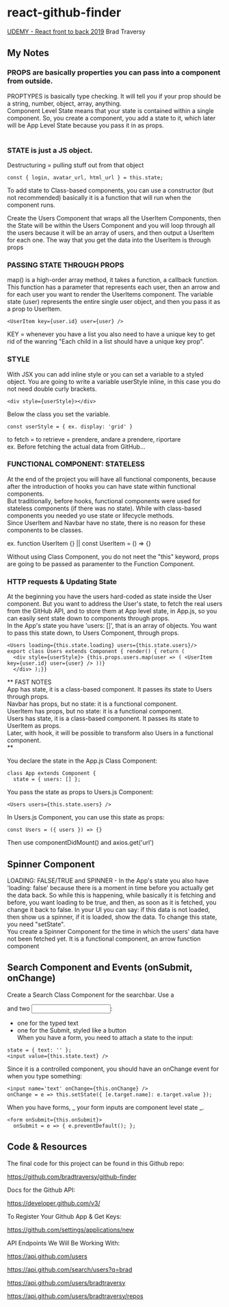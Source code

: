 # react-github-finder

[UDEMY - React front to back 2019](https://www.udemy.com/modern-react-front-to-back/learn/lecture/14969756#bookmarks)
Brad Traversy

## My Notes

### PROPS are basically properties you can pass into a component from outside.

PROPTYPES is basically type checking. It will tell you if your prop should be a string, number, object, array, anything.<br>
Component Level State means that your state is contained within a single component. So, you create a component, you add a state to it, which later will be App Level State because you pass it in as props. <br><br>

### STATE is just a JS object.

Destructuring = pulling stuff out from that object

```
const { login, avatar_url, html_url } = this.state;
```

To add state to Class-based components, you can use a constructor (but not recommended) basically it is a function that will run when the component runs.

Create the Users Component that wraps all the UserItem Components, then the State will be within the Users Component and you will loop through all the users because it will be an array of users, and then output a UserItem for each one.
The way that you get the data into the UserItem is through props

### PASSING STATE THROUGH PROPS

map() is a high-order array method, it takes a function, a callback function. This function has a parameter that represents each user, then an arrow and for each user you want to render the UserItems component. The variable state (user) represents the entire single user object, and then you pass it as a prop to UserItem.

```
<UserItem key={user.id} user={user} />
```

KEY = whenever you have a list you also need to have a unique key to get rid of the wanring "Each child in a list should have a unique key prop".<br>

### STYLE

With JSX you can add inline style or you can set a variable to a styled object. You are going to write a variable userStyle inline, in this case you do not need double curly brackets.<br>

```
<div style={userStyle}></div>
```

Below the class you set the variable.

```
const userStyle = { ex. display: 'grid' }
```

to fetch = to retrieve = prendere, andare a prendere, riportare<br>
ex. Before fetching the actual data from GitHub...

### FUNCTIONAL COMPONENT: STATELESS

At the end of the project you will have all functional components, because after the introduction of hooks you can have state within functional components.<br>
But traditionally, before hooks, functional components were used for stateless components (if there was no state). While with class-based components you needed yo use state or lifecycle methods.<br>
Since UserItem and Navbar have no state, there is no reason for these components to be classes.<br>

ex. function UserItem {} || const UserItem = () => {}

Without using Class Component, you do not neet the "this" keyword, props are going to be passed as paramenter to the Function Component.

### HTTP requests & Updating State

At the beginning you have the users hard-coded as state inside the User component. But you want to address the User's state, to fetch the real users from the GitHub API, and to store them at App level state, in App.js, so you can easily sent state down to components through props.<br>
In the App's state you have 'users: []', that is an array of objects. You want to pass this state down, to Users Component, through props.

```
<Users loading={this.state.loading} users={this.state.users}/>
export class Users extends Component { render() { return (
  <div style={userStyle}> {this.props.users.map(user => ( <UserItem key={user.id} user={user} /> ))}
  </div> );}}
```

** FAST NOTES <br>
App has state, it is a class-based component. It passes its state to Users through props.<br>
Navbar has props, but no state: it is a functional component.<br>
UserItem has props, but no state: it is a functional component.<br>
Users has state, it is a class-based component. It passes its state to UserItem as props.<br>
Later, with hook, it will be possible to transform also Users in a functional component.<br> **

You declare the state in the App.js Class Component:

```
class App extends Component {
  state = { users: [] };
```

You pass the state as props to Users.js Component:

```
<Users users={this.state.users} />
```

In Users.js Component, you can use this state as props:

```
const Users = ({ users }) => {}
```

Then use componentDidMount() and axios.get('url')

## Spinner Component

LOADING: FALSE/TRUE and SPINNER - In the App's state you also have 'loading: false' because there is a moment in time before you actually get the data back. So while this is happening, while basically it is fetching and before, you want loading to be true, and then, as soon as it is fetched, you change it back to false. In your UI you can say: if this data is not loaded, then show us a spinner, if it is loaded, show the data. To change this state, you need "setState". <br>
You create a Spinner Component for the time in which the users' data have not been fetched yet. It is a functional component, an arrow function component

## Search Component and Events (onSubmit, onChange)

Create a Search Class Component for the searchbar. Use a <form> and two <input>:<br>

- one for the typed text<br>
- one for the Submit, styled like a button<br>
  When you have a form, you need to attach a state to the input:

```
state = { text: '' };
<input value={this.state.text} />
```

Since it is a controlled component, you should have an onChange event for when you type something:

```
<input name='text' onChange={this.onChange} />
onChange = e => this.setState({ [e.target.name]: e.target.value });
```

When you have forms, _ your form inputs are component level state _. <br>

```
<form onSubmit={this.onSubmit}>
  onSubmit = e => { e.preventDefault(); };
```

## Code & Resources

The final code for this project can be found in this Github repo:

https://github.com/bradtraversy/github-finder

Docs for the Github API:

https://developer.github.com/v3/

To Register Your Github App & Get Keys:

https://github.com/settings/applications/new

API Endpoints We Will Be Working With:

https://api.github.com/users

https://api.github.com/search/users?q=brad

https://api.github.com/users/bradtraversy

https://api.github.com/users/bradtraversy/repos
